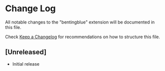 # Change Log
All notable changes to the "bentingblue" extension will be documented in this file.

Check [Keep a Changelog](http://keepachangelog.com/) for recommendations on how to structure this file.

## [Unreleased]
- Initial release
